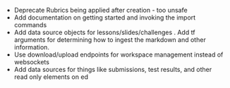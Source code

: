 * Deprecate Rubrics being applied after creation - too unsafe
* Add documentation on getting started and invoking the import commands
* Add data source objects for lessons/slides/challenges . Add tf arguments for determining how to ingest the markdown and other information.
* Use download/upload endpoints for workspace management instead of websockets
* Add data sources for things like submissions, test results, and other read only elements on ed
